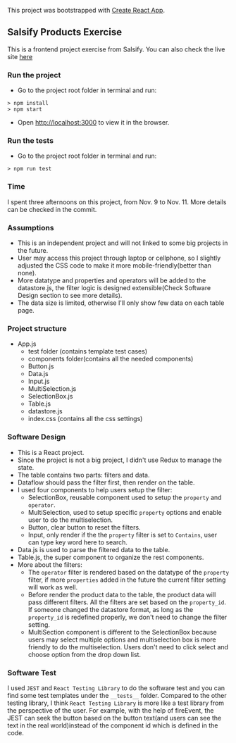 This project was bootstrapped with [Create React App](https://github.com/facebook/create-react-app).

## Salsify Products Exercise

This is a frontend project exercise from Salsify. You can also check the live site [here](https://salsify-products.herokuapp.com/)

### Run the project
- Go to the project root folder in terminal and run:
```
> npm install
> npm start
```
- Open [http://localhost:3000](http://localhost:3000) to view it in the browser.

### Run the tests
- Go to the project root folder in terminal and run:
```
> npm run test
```

### Time
I spent three afternoons on this project, from Nov. 9 to Nov. 11. More details can be checked in the commit.

### Assumptions
* This is an independent project and will not linked to some big projects in the future.
* User may access this project through laptop or cellphone, so I slightly adjusted the CSS code to make it more mobile-friendly(better than none).
* More datatype and properties and operators will be added to the datastore.js, the filter logic is designed extensible(Check Software Design section to see more details).
* The data size is limited, otherwise I'll only show few data on each table page.

### Project structure
- App.js
  - test folder (contains template test cases)
  - components folder(contains all the needed components)
   - Button.js
   - Data.js
   - Input.js
   - MultiSelection.js
   - SelectionBox.js
   - Table.js
  - datastore.js
  - index.css (contains all the css settings)
  
### Software Design
* This is a React project.
* Since the project is not a big project, I didn't use Redux to manage the state.
* The table contains two parts: filters and data.
* Dataflow should pass the filter first, then render on the table.
* I used four components to help users setup the filter:
  * SelectionBox, reusable component used to setup the `property` and `operator`.
  * MultiSelection, used to setup specific `property` options and enable user to do the multiselection.
  * Button, clear button to reset the filters.
  * Input, only render if the the `property` filter is set to `Contains`, user can type key word here to search.
* Data.js is used to parse the filtered data to the table.
* Table.js, the super component to organize the rest components.
* More about the filters:
  * The `operator` filter is rendered based on the datatype of the `property` filter, if more `properties` added in the future the current filter setting will work as well.
  * Before render the product data to the table, the product data will pass different filters. All the filters are set based on the `property_id`. If someone changed the datastore format, as long as the `property_id` is redefined properly, we don't need to change the filter setting.
  * MultiSection component is different to the SelectionBox because users may select multiple options and multiselection box is more friendly to do the multiselection. Users don't need to click select and choose option from the drop down list.

### Software Test
I used `JEST` and `React Testing Library` to do the software test and you can find some test templates under the `__tests__` folder. Compared to the other testing library, I think `React Testing Library` is more like a test library from the perspective of the user. For example, with the help of fireEvent, the JEST can seek the button based on the button text(and users can see the text in the real world)instead of the component id which is defined in the code.
